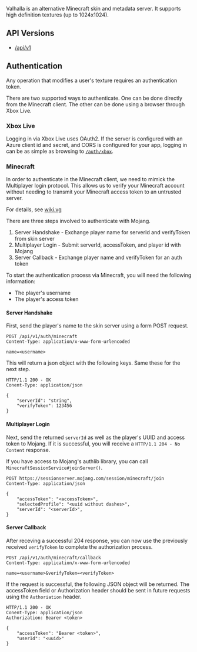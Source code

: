 Valhalla is an alternative Minecraft skin and metadata server. It supports high
definition textures (up to 1024x1024).

## API Versions

- [/api/v1](/api/v1)

## Authentication

Any operation that modifies a user's texture requires an authentication token.

There are two supported ways to authenticate. One can be done directly from the
Minecraft client. The other can be done using a browser through Xbox Live.

### Xbox Live

Logging in via Xbox Live uses OAuth2. If the server is configured with an Azure
client id and secret, and CORS is configured for your app, logging in can be as
simple as browsing to [`/auth/xbox`](/auth/xbox).

### Minecraft

In order to authenticate in the Minecraft client, we need to mimick the Multiplayer login
protocol. This allows us to verify your Minecraft account without needing to transmit your
Minecraft access token to an untrusted server.

For details, see [wiki.vg](https://wiki.vg/Protocol_Encryption#Authentication)

There are three steps involved to authenticate with Mojang.

1. Server Handshake - Exchange player name for serverId and verifyToken from skin server
2. Multiplayer Login - Submit serverId, accessToken, and player id with Mojang
3. Server Callback - Exchange player name and verifyToken for an auth token

To start the authentication process via Minecraft, you will need the following information:

- The player's username
- The player's access token

#### Server Handshake

First, send the player's name to the skin server using a form POST request.

    POST /api/v1/auth/minecraft
    Content-Type: application/x-www-form-urlencoded

    name=<username>

This will return a json object with the following keys. Same these for the next step.

    HTTP/1.1 200 - OK
    Conent-Type: application/json

    {
        "serverId": "string",
        "verifyToken": 123456
    }

#### Multiplayer Login

Next, send the returned `serverId` as well as the player's UUID and access
token to Mojang. If it is successful, you will receive a
`HTTP/1.1 204 - No Content` response.

If you have access to Mojang's authlib
library, you can call `MinecraftSessionService#joinServer()`.

    POST https://sessionserver.mojang.com/session/minecraft/join
    Content-Type: application/json

    {
        "accessToken": "<accessToken>",
        "selectedProfile": "<uuid without dashes>",
        "serverId": "<serverId>",
    }

#### Server Callback

After receving a successful 204 response, you can now use the previously
received `verifyToken` to complete the authorization process.

    POST /api/v1/auth/minecraft/callback
    Content-Type: application/x-www-form-urlencoded

    name=<username>&verifyToken=<verifyToken>

If the request is successful, the following JSON object will be returned. The
accessToken field or Authorization header should be sent in future requests
using the `Authoriation` header.

    HTTP/1.1 200 - OK
    Conent-Type: application/json
    Authorization: Bearer <token>

    {
        "accessToken": "Bearer <token>",
        "userId": "<uuid>"
    }
